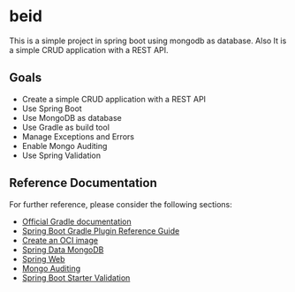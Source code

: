 # beid
This is a simple project in spring boot using mongodb as database. Also It is a simple CRUD application with a REST API. 

## Goals

* Create a simple CRUD application with a REST API
* Use Spring Boot
* Use MongoDB as database
* Use Gradle as build tool
* Manage Exceptions and Errors
* Enable Mongo Auditing
* Use Spring Validation

## Reference Documentation
For further reference, please consider the following sections:

* [Official Gradle documentation](https://docs.gradle.org)
* [Spring Boot Gradle Plugin Reference Guide](https://docs.spring.io/spring-boot/docs/3.1.5/gradle-plugin/reference/html/)
* [Create an OCI image](https://docs.spring.io/spring-boot/docs/3.1.5/gradle-plugin/reference/html/#build-image)
* [Spring Data MongoDB](https://docs.spring.io/spring-boot/docs/3.1.5/reference/htmlsingle/index.html#data.nosql.mongodb)
* [Spring Web](https://docs.spring.io/spring-boot/docs/3.1.5/reference/htmlsingle/index.html#web)
* [Mongo Auditing](https://docs.spring.io/spring-data/mongodb/docs/current/reference/html/#mongo.auditing)
* [Spring Boot Starter Validation](https://mvnrepository.com/artifact/org.springframework.boot/spring-boot-starter-validation)

